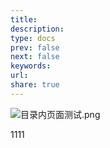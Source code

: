 ```yaml
---
title: 
description: 
type: docs
prev: false
next: false
keywords: 
url: 
share: true
---
```

![目录内页面测试.png](/images/目录内页面测试.png)

1111